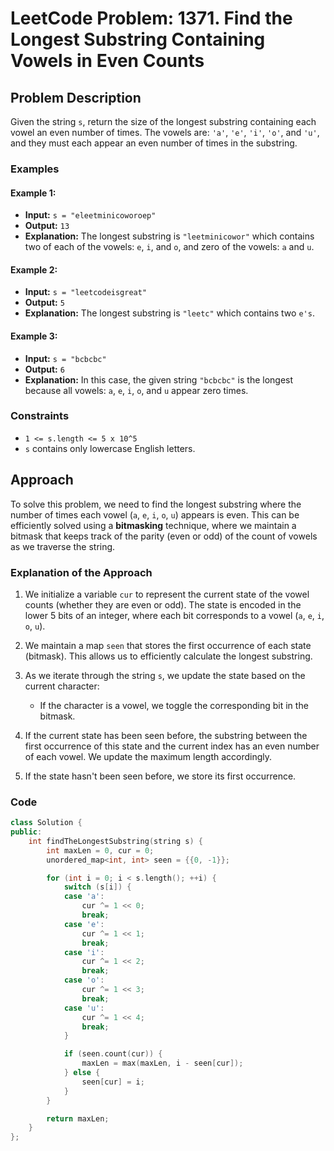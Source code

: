 # LeetCode Problem: 1371. Find the Longest Substring Containing Vowels in Even Counts

## Problem Description

Given the string `s`, return the size of the longest substring containing each vowel an even number of times. The vowels are: `'a'`, `'e'`, `'i'`, `'o'`, and `'u'`, and they must each appear an even number of times in the substring.

### Examples

#### Example 1:
- **Input:** `s = "eleetminicoworoep"`
- **Output:** `13`
- **Explanation:** The longest substring is `"leetminicowor"` which contains two of each of the vowels: `e`, `i`, and `o`, and zero of the vowels: `a` and `u`.

#### Example 2:
- **Input:** `s = "leetcodeisgreat"`
- **Output:** `5`
- **Explanation:** The longest substring is `"leetc"` which contains two `e's`.

#### Example 3:
- **Input:** `s = "bcbcbc"`
- **Output:** `6`
- **Explanation:** In this case, the given string `"bcbcbc"` is the longest because all vowels: `a`, `e`, `i`, `o`, and `u` appear zero times.

### Constraints
- `1 <= s.length <= 5 x 10^5`
- `s` contains only lowercase English letters.

## Approach

To solve this problem, we need to find the longest substring where the number of times each vowel (`a`, `e`, `i`, `o`, `u`) appears is even. This can be efficiently solved using a **bitmasking** technique, where we maintain a bitmask that keeps track of the parity (even or odd) of the count of vowels as we traverse the string.

### Explanation of the Approach

1. We initialize a variable `cur` to represent the current state of the vowel counts (whether they are even or odd). The state is encoded in the lower 5 bits of an integer, where each bit corresponds to a vowel (`a`, `e`, `i`, `o`, `u`).
   
2. We maintain a map `seen` that stores the first occurrence of each state (bitmask). This allows us to efficiently calculate the longest substring.

3. As we iterate through the string `s`, we update the state based on the current character:
   - If the character is a vowel, we toggle the corresponding bit in the bitmask.
   
4. If the current state has been seen before, the substring between the first occurrence of this state and the current index has an even number of each vowel. We update the maximum length accordingly.

5. If the state hasn't been seen before, we store its first occurrence.

### Code

```cpp
class Solution {
public:
    int findTheLongestSubstring(string s) {
        int maxLen = 0, cur = 0;
        unordered_map<int, int> seen = {{0, -1}};

        for (int i = 0; i < s.length(); ++i) {
            switch (s[i]) {
            case 'a':
                cur ^= 1 << 0;
                break;
            case 'e':
                cur ^= 1 << 1;
                break;
            case 'i':
                cur ^= 1 << 2;
                break;
            case 'o':
                cur ^= 1 << 3;
                break;
            case 'u':
                cur ^= 1 << 4;
                break;
            }

            if (seen.count(cur)) {
                maxLen = max(maxLen, i - seen[cur]);
            } else {
                seen[cur] = i;
            }
        }

        return maxLen;
    }
};
